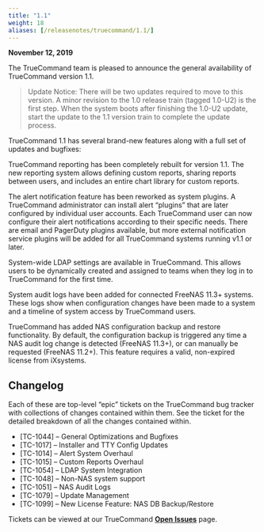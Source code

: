```yaml
---
title: "1.1"
weight: 18
aliases: [/releasenotes/truecommand/1.1/]
---
```


**November 12, 2019**

The TrueCommand team is pleased to announce the general availability of TrueCommand version 1.1.

> Update Notice: There will be two updates required to move to this version. A minor revision to the 1.0 release train (tagged 1.0-U2) is the first step. When the system boots after finishing the 1.0-U2 update, start the update to the 1.1 version train to complete the update process.

TrueCommand 1.1 has several brand-new features along with a full set of updates and bugfixes:

TrueCommand reporting has been completely rebuilt for version 1.1. The new reporting system allows defining custom reports, sharing reports between users, and includes an entire chart library for custom reports.

The alert notification feature has been reworked as system plugins. A TrueCommand administrator can install alert “plugins” that are later configured by individual user accounts. Each TrueCommand user can now configure their alert notifications according to their specific needs. There are email and PagerDuty plugins available, but more external notification service plugins will be added for all TrueCommand systems running v1.1 or later.

System-wide LDAP settings are available in TrueCommand. This allows users to be dynamically created and assigned to teams when they log in to TrueCommand for the first time.

System audit logs have been added for connected FreeNAS 11.3+ systems. These logs show when configuration changes have been made to a system and a timeline of system access by TrueCommand users.

TrueCommand has added NAS configuration backup and restore functionality. By default, the configuration backup is triggered any time a NAS audit log change is detected (FreeNAS 11.3+), or can manually be requested (FreeNAS 11.2+). This feature requires a valid, non-expired license from iXsystems.

## Changelog

Each of these are top-level “epic” tickets on the TrueCommand bug tracker with collections of changes contained within them. See the ticket for the detailed breakdown of all the changes contained within.

+ [TC-1044] – General Optimizations and Bugfixes
+ [TC-1017] – Installer and TTY Config Updates
+ [TC-1014] – Alert System Overhaul
+ [TC-1015] – Custom Reports Overhaul
+ [TC-1054] – LDAP System Integration
+ [TC-1048] – Non-NAS system support
+ [TC-1051] – NAS Audit Logs
+ [TC-1079] – Update Management
+ [TC-1099] – New License Feature: NAS DB Backup/Restore

Tickets can be viewed at our TrueCommand  [**Open Issues**](https://jira.ixsystems.com/projects/TC/issues/) page.
